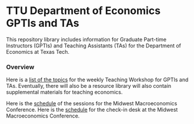 # TTU Department of Economics GPTIs and TAs

This repository library includes information for Graduate Part-time Instructors (GPTIs) and Teaching Assistants (TAs) for the Department of Economics at Texas Tech.

### Overview

Here is a [list of the topics](https://github.com/jameskemper/TTU_ECO_GPTIs_TAs/blob/main/Economics%20Teaching%20Workshop%20topic%20list.pdf) for the weekly Teaching Workshop for GPTIs and TAs. Eventually, there will also be a resource library will also contain supplemental materials for teaching economics.

Here is the [schedule](https://github.com/jameskemper/TTU_ECO_GPTIs_TAs/blob/main/Macro%20Conf%20Sessions%20Room%20List.pdf)  of the sessions for the Midwest Macroeconomics Conference.
Here is the [schedule](https://github.com/jameskemper/TTU_ECO_GPTIs_TAs/blob/main/Macro%20Conf%20Check%20in%20schedule.pdf)  for the check-in desk at the Midwest Macroeconomics Conference.
